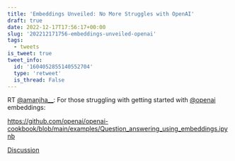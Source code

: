```yaml
---
title: 'Embeddings Unveiled: No More Struggles with OpenAI'
draft: true
date: 2022-12-17T17:56:17+00:00
slug: '202212171756-embeddings-unveiled-openai'
tags:
  - tweets
is_tweet: true
tweet_info:
  id: '1604052855140552704'
  type: 'retweet'
  is_thread: False
---
```




RT [@amanjha__](https://x.com/amanjha__): For those struggling with getting started with [@openai](https://x.com/openai) embeddings:

<https://github.com/openai/openai-cookbook/blob/main/examples/Question_answering_using_embeddings.ipynb>

[Discussion](https://x.com/sytelus/status/1604052855140552704)
